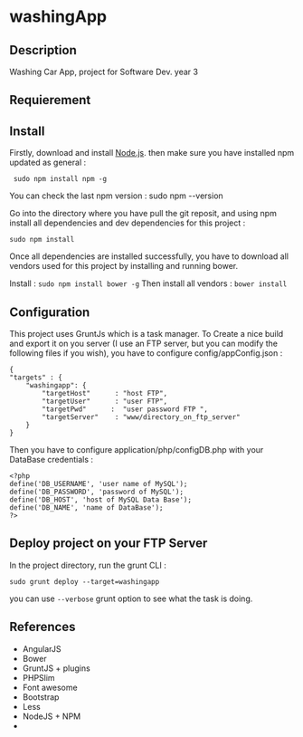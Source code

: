 washingApp
==========
Description
-------
Washing Car App, project for Software Dev. year 3

Requierement
-------

Install
-------
Firstly, download and install [Node.js](https://nodejs.org). 
 then make sure you have installed npm updated as general :

     sudo npm install npm -g
You can check the last npm version :
     sudo npm --version

Go into the directory where you have pull the git reposit, and using npm install all dependencies and dev dependencies for this project : 

    sudo npm install
Once  all dependencies are installed successfully, you have to download all vendors used for this project by installing and running bower.

Install : `sudo npm install bower -g`
Then install all vendors : `bower install`

Configuration
-------

This project uses GruntJs which is a task manager. To Create a nice build and export it on you server (I use an FTP server, but you can modify the following files if you wish), you have to configure config/appConfig.json : 

    {
	"targets" : {
        "washingapp": {
            "targetHost"      : "host FTP",
            "targetUser"      : "user FTP",
            "targetPwd"      :  "user password FTP ",
            "targetServer"    : "www/directory_on_ftp_server"
        }
    }

Then you have to configure application/php/configDB.php with your DataBase credentials : 

    <?php
    define('DB_USERNAME', 'user name of MySQL');
    define('DB_PASSWORD', 'password of MySQL');
    define('DB_HOST', 'host of MySQL Data Base');
    define('DB_NAME', 'name of DataBase');
    ?>

Deploy project on your FTP Server 
-------
In the project directory, run the grunt CLI :

    sudo grunt deploy --target=washingapp
   
   you can use `--verbose` grunt option to see what the task is doing.

References
-------

 - AngularJS
 - Bower
 - GruntJS + plugins
 - PHPSlim
 - Font awesome
 - Bootstrap
 - Less
 - NodeJS + NPM
 - 
